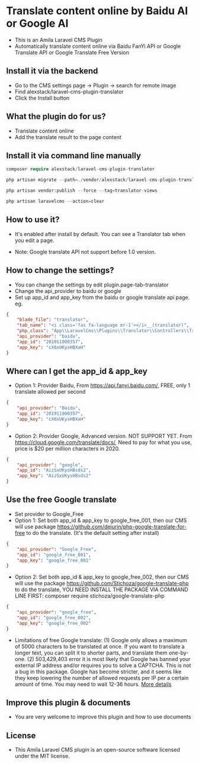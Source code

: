 # Translate content online by Baidu AI or Google AI

-   This is an Amila Laravel CMS Plugin
-   Automatically translate content online via Baidu FanYi API or Google Translate API or Google Translate Free Version

## Install it via the backend

-   Go to the CMS settings page -> Plugin -> search for remote image
-   Find alexstack/laravel-cms-plugin-translator
-   Click the Install button

## What the plugin do for us?

-   Translate content online
-   Add the translate result to the page content

## Install it via command line manually

```php
composer require alexstack/laravel-cms-plugin-translator

php artisan migrate --path=./vendor/alexstack/laravel-cms-plugin-translator/src/database/migrations

php artisan vendor:publish --force --tag=translator-views

php artisan laravelcms --action=clear

```

## How to use it?

-   It's enabled after install by default. You can see a Translator tab when you edit a page.

*   Note: Google translate API not support before 1.0 version.

## How to change the settings?

-   You can change the settings by edit plugin.page-tab-translator
-   Change the api_provider to baidu or google
-   Set up app_id and app_key from the baidu or google translate api page. eg.

```json
{
    "blade_file": "translator",
    "tab_name": "<i class='fas fa-language mr-1'></i>__(translator)",
    "php_class": "App\\LaravelCms\\Plugins\\Translator\\Controllers\\TranslatorController",
    "api_provider": "baidu",
    "app_id": "201911000357",
    "app_key": "cX6xUKysHBXaH"
}
```

## Where can I get the app_id & app_key

-   Option 1: Provider Baidu, From https://api.fanyi.baidu.com/, FREE, only 1 translate allowed per second

```json
{
    "api_provider": "Baidu",
    "app_id": "201911000357",
    "app_key": "cX6xUKysHBXaH"
}
```

-   Option 2: Provider Google, Advanced version. NOT SUPPORT YET. From https://cloud.google.com/translate/docs/, Need to pay for what you use, price is \$20 per million characters in 2020.

```json
{
    "api_provider": "google",
    "app_id": "AizSxUKysHBsds2",
    "app_key": "AizSxUKysHBsds2"
}
```

## Use the free Google translate

-   Set provider to Google_Free
-   Option 1: Set both app_id & app_key to google_free_001, then our CMS will use package https://github.com/dejurin/php-google-translate-for-free to do the translate. (It's the default setting after install)

```json
{
    "api_provider": "Google_Free",
    "app_id": "google_free_001",
    "app_key": "google_free_001"
}
```

-   Option 2: Set both app_id & app_key to google_free_002, then our CMS will use the package https://github.com/Stichoza/google-translate-php to do the translate, YOU NEED INSTALL THE PACKAGE VIA COMMAND LINE FIRST: composer require stichoza/google-translate-php

```json
{
    "api_provider": "google_free",
    "app_id": "google_free_002",
    "app_key": "google_free_002"
}
```

-   Limitations of free Google translate: (1) Google only allows a maximum of 5000 characters to be translated at once. If you want to translate a longer text, you can split it to shorter parts, and translate them one-by-one. (2) 503,429,403 error it is most likely that Google has banned your external IP address and/or requires you to solve a CAPTCHA. This is not a bug in this package. Google has become stricter, and it seems like they keep lowering the number of allowed requests per IP per a certain amount of time. You may need to wait 12-36 hours. [More details](https://github.com/Stichoza/google-translate-php#known-limitations)

## Improve this plugin & documents

-   You are very welcome to improve this plugin and how to use documents

## License

-   This Amila Laravel CMS plugin is an open-source software licensed under the MIT license.
